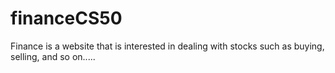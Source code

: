 # financeCS50
Finance is a website that is interested in dealing with stocks such as buying, selling, and so on.....

